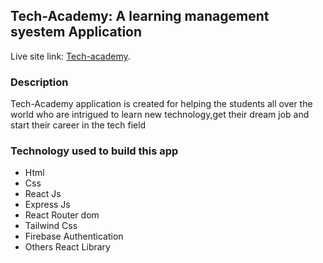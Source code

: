 ## Tech-Academy: A learning management syestem Application

Live site link: [Tech-academy](https://github.com/facebook/create-react-app).

### Description
Tech-Academy application is created for helping the students all over the world who are intrigued to learn new technology,get their dream job and start their career  in the tech field

### Technology used to build this app
* Html
* Css
* React Js
* Express Js
* React Router dom
* Tailwind Css
* Firebase Authentication
* Others React Library







